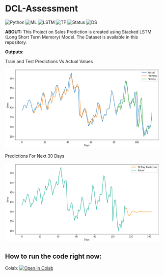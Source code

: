 # DCL-Assessment

![Python](https://img.shields.io/badge/Python-3.x-red) ![ML](https://img.shields.io/badge/Machine-Learning-blue) ![LSTM](https://img.shields.io/badge/Model-LSTM-lightgrey) ![TF](https://img.shields.io/badge/TensorFlow-2.x-orange) ![Status](https://img.shields.io/badge/Status-Completed-success) ![DS](https://img.shields.io/badge/Data-Science-ff69b4)

**ABOUT:** This Project on Sales Prediction is created using Stacked LSTM (Long Short Term Memory) Model. The Dataset is available in this repository.


**Outputs:**

 Train and Test Predictions Vs Actual Values

![alt text](https://github.com/i1idan/DCL-Assessment/blob/main/images/ss1.png)


 Predictions For Next 30 Days

![alt text](https://github.com/i1idan/DCL-Assessment/blob/main/images/ss2.png)




## How to run the code right now:

Colab:
[![Open In Colab](https://colab.research.google.com/assets/colab-badge.svg)](https://colab.research.google.com/github/i1idan/DCL-Assessment/blob/main/DCL_Assessment.ipynb)
